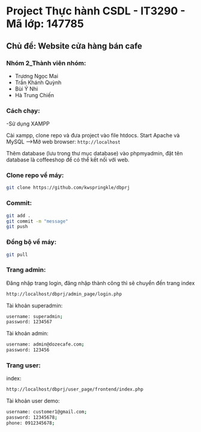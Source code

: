 # Project Thực hành CSDL - IT3290 - Mã lớp: 147785

## Chủ đề: Website cửa hàng bán cafe

### Nhóm 2_Thành viên nhóm:
- Trương Ngọc Mai
- Trần Khánh Quỳnh
- Bùi Ý Nhi
- Hà Trung Chiến

### Cách chạy:
-Sử dụng XAMPP

Cài xampp, clone repo và đưa project vào file htdocs. Start Apache và MySQL
-->Mở web browser: `http://localhost`

Thêm database (lưu trong thư mục database) vào phpmyadmin, đặt tên database là coffeeshop để có thể kết nối với web.

### Clone repo về máy:
```sh
git clone https://github.com/kwspringkle/dbprj
```

### Commit:
```sh
git add .
git commit -m "message"
git push
```

### Đồng bộ về máy:
```sh
git pull
```

### Trang admin:
Đăng nhập trang login, đăng nhập thành công thì sẽ chuyển đến trang index
```sh
http://localhost/dbprj/admin_page/login.php
```
Tài khoản superadmin:
```sh
username: superadmin;
password: 1234567
```
Tài khoản admin:
```sh
username: admin@dozecafe.com;
password: 123456
```

### Trang user:
index:
```sh
http://localhost/dbprj/user_page/frontend/index.php
```

Tài khoản user demo: 
```sh
username: customer1@gmail.com;
password: 12345678;
phone: 0912345678;
```
